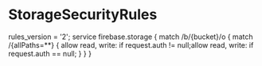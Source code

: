 # StorageSecurityRules
rules_version = '2';
service firebase.storage {
match /b/{bucket}/o {
match /{allPaths=\*\*} {
allow read, write: if request.auth != null;allow read, write: if request.auth == null;
}
}
}
